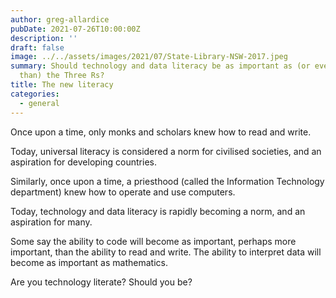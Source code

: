 ```yaml
---
author: greg-allardice
pubDate: 2021-07-26T10:00:00Z
description: ''
draft: false
image: ../../assets/images/2021/07/State-Library-NSW-2017.jpeg
summary: Should technology and data literacy be as important as (or even more important
  than) the Three Rs?
title: The new literacy
categories:
  - general
---
```


Once upon a time, only monks and scholars knew how to read and write.

Today, universal literacy is considered a norm for civilised societies, and an aspiration for developing countries.

Similarly, once upon a time, a priesthood (called the Information Technology department) knew how to operate and use computers.

Today, technology and data literacy is rapidly becoming a norm, and an aspiration for many.

Some say the ability to code will become as important, perhaps more important, than the ability to read and write. The ability to interpret data will become as important as mathematics.

Are you technology literate? Should you be?
